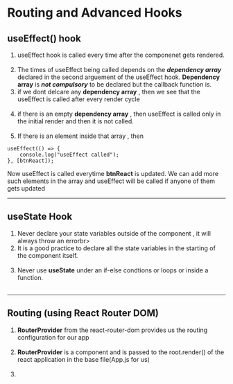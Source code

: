 # Routing and Advanced Hooks

## useEffect() hook

1. useEffect hook is called every time after the componenet gets rendered.<br><br>
2. The times of useEffect being called depends on the ***dependency array*** declared in the second arguement of the useEffect hook. **Dependency array** is ***not compulsory*** to be declared but the callback function is.
3. if we dont delcare any **dependency array** , then we see that the useEffect is called after every render cycle<br><br>
4. if there is an empty **dependency array** , then useEffect is called only in the initial render and then it is not called.<br><br>
5. If there is an element inside that array , then 
```
useEffect(() => {
    console.log("useEffect called");
}, [btnReact]);

```

Now useEffect is called everytime **btnReact** is updated. We can add more such elements in the array and useEffect will be called if anyone of them gets updated<br>

---

## useState Hook

1. Never declare your state variables outside of the component , it will always throw an errorbr><br>
2. It is a good practice to declare all the state variables in the starting of the component itself.<br><br>
3. Never use **useState** under an if-else condtions or loops or inside a function.<br><br>

---

## Routing (using React Router DOM)

1. **RouterProvider** from the react-router-dom provides us the routing configuration for our app<br><br>
2. **RouterProvider** is a component and is passed to the root.render() of the react application in the base file(App.js for us)<br><br>
3. 